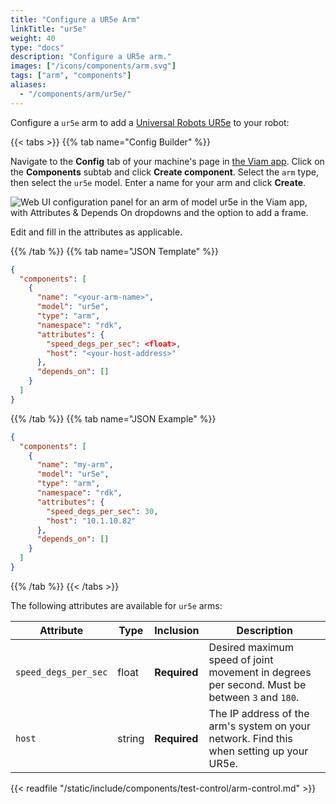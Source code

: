 ```yaml
---
title: "Configure a UR5e Arm"
linkTitle: "ur5e"
weight: 40
type: "docs"
description: "Configure a UR5e arm."
images: ["/icons/components/arm.svg"]
tags: ["arm", "components"]
aliases:
  - "/components/arm/ur5e/"
---
```


Configure a `ur5e` arm to add a [Universal Robots UR5e](https://www.universal-robots.com/products/ur5-robot) to your robot:

{{< tabs >}}
{{% tab name="Config Builder" %}}

Navigate to the **Config** tab of your machine's page in [the Viam app](https://app.viam.com).
Click on the **Components** subtab and click **Create component**.
Select the `arm` type, then select the `ur5e` model.
Enter a name for your arm and click **Create**.

![Web UI configuration panel for an arm of model ur5e in the Viam app, with Attributes & Depends On dropdowns and the option to add a frame.](/components/arm/ur5e-ui-config.png)

Edit and fill in the attributes as applicable.

{{% /tab %}}
{{% tab name="JSON Template" %}}

```json {class="line-numbers linkable-line-numbers"}
{
  "components": [
    {
      "name": "<your-arm-name>",
      "model": "ur5e",
      "type": "arm",
      "namespace": "rdk",
      "attributes": {
        "speed_degs_per_sec": <float>,
        "host": "<your-host-address>"
      },
      "depends_on": []
    }
  ]
}
```

{{% /tab %}}
{{% tab name="JSON Example" %}}

```json {class="line-numbers linkable-line-numbers"}
{
  "components": [
    {
      "name": "my-arm",
      "model": "ur5e",
      "type": "arm",
      "namespace": "rdk",
      "attributes": {
        "speed_degs_per_sec": 30,
        "host": "10.1.10.82"
      },
      "depends_on": []
    }
  ]
}
```

{{% /tab %}}
{{< /tabs >}}

The following attributes are available for `ur5e` arms:

<!-- prettier-ignore -->
| Attribute | Type | Inclusion | Description |
| --------- | ---- | ----------| ----------- |
| `speed_degs_per_sec` | float | **Required** | Desired maximum speed of joint movement in degrees per second. Must be between `3` and `180`. |
| `host` | string | **Required** | The IP address of the arm's system on your network. Find this when setting up your UR5e. |

{{< readfile "/static/include/components/test-control/arm-control.md" >}}
